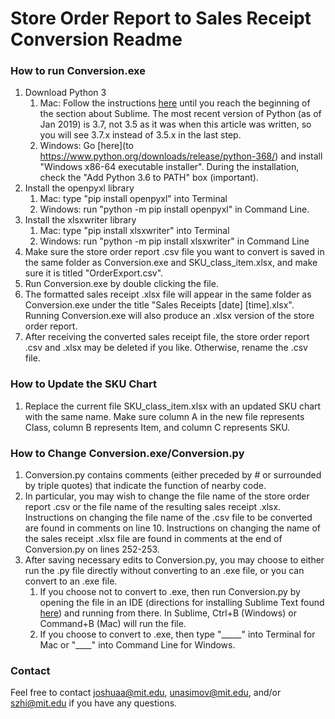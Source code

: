 # Store Order Report to Sales Receipt Conversion Readme

### How to run Conversion.exe
1. Download Python 3
    1. Mac: Follow the instructions [here](https://ehmatthes.github.io/pcc/chapter_01/osx_setup.html) until you reach the beginning of the section about Sublime. The most recent version of Python (as of Jan 2019) is 3.7, not 3.5 as it was when this article was written, so you will see 3.7.x instead of 3.5.x in the last step.
    2. Windows: Go [here](to https://www.python.org/downloads/release/python-368/) and install "Windows x86-64 executable installer". During the installation, check the "Add Python 3.6 to PATH" box (important).
2. Install the openpyxl library
    1. Mac: type "pip install openpyxl" into Terminal
    2. Windows: run "python -m pip install openpyxl" in Command Line.
3. Install the xlsxwriter library
    1. Mac: type "pip install xlsxwriter" into Terminal
    2. Windows: run "python -m pip install xlsxwriter" in Command Line
4. Make sure the store order report .csv file you want to convert is saved in the same folder as Conversion.exe and SKU_class_item.xlsx, and make sure it is titled "OrderExport.csv". 
5. Run Conversion.exe by double clicking the file.
6. The formatted sales receipt .xlsx file will appear in the same folder as Conversion.exe under the title "Sales Receipts [date] [time].xlsx". Running Conversion.exe will also produce an .xlsx version of the store order report.
7. After receiving the converted sales receipt file, the store order report .csv and .xlsx may be deleted if you like. Otherwise, rename the .csv file.

### How to Update the SKU Chart

 1. Replace the current file SKU_class_item.xlsx with an updated SKU chart with the same name. Make sure column A in the new file represents Class, column B represents Item, and column C represents SKU.

### How to Change Conversion.exe/Conversion.py
1. Conversion.py contains comments (either preceded by # or surrounded by triple quotes) that indicate the function of nearby code. 
2. In particular, you may wish to change the file name of the store order report .csv or the file name of the resulting sales receipt .xlsx. Instructions on changing the file name of the .csv file to be converted are found in comments on line 10. Instructions on changing the name of the sales receipt .xlsx file are found in comments at the end of Conversion.py on lines 252-253.
3. After saving necessary edits to Conversion.py, you may choose to either run the .py file directly without converting to an .exe file, or you can convert to an .exe file.
    1. If you choose not to convert to .exe, then run Conversion.py by opening the file in an IDE (directions for installing Sublime Text found [here](https://ehmatthes.github.io/pcc/chapter_01/osx_setup.html)) and running from there. In Sublime, Ctrl+B (Windows) or Command+B (Mac) will run the file.
    2. If you choose to convert to .exe, then type "_____" into Terminal for Mac or "____" into Command Line for Windows.

### Contact
Feel free to contact joshuaa@mit.edu, unasimov@mit.edu, and/or szhi@mit.edu if you have any questions.